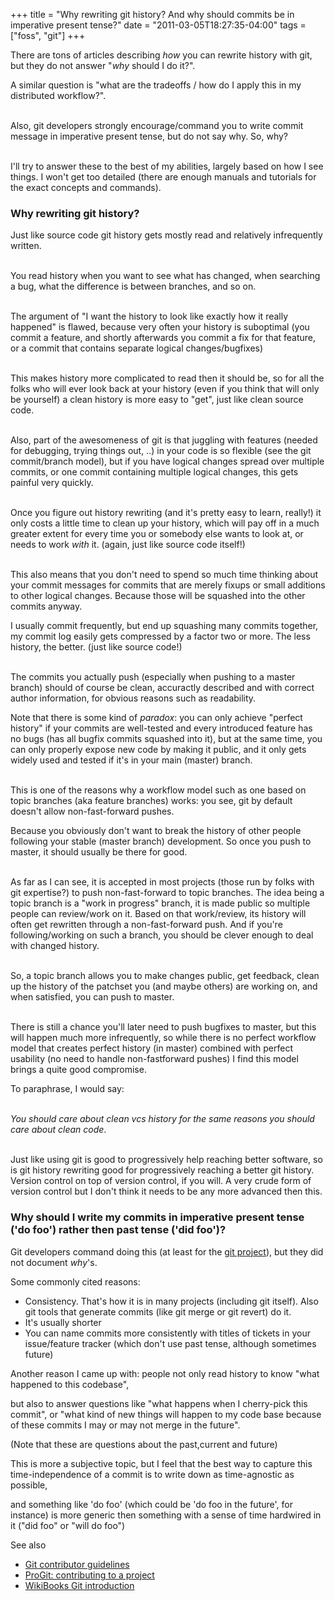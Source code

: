 +++
title = "Why rewriting git history? And why should commits be in imperative present tense?"
date = "2011-03-05T18:27:35-04:00"
tags = ["foss", "git"]
+++
<p>

There are tons of articles describing <em>how</em> you can rewrite history with git, but they do not answer "<em>why</em> should I do it?".

A similar question is "what are the tradeoffs / how do I apply this in my distributed workflow?".

<br/>Also, git developers strongly encourage/command you to write commit message in imperative present tense, but do not say why.  So, why?

<br/>I'll try to answer these to the best of my abilities, largely based on how I see things.  I won't get too detailed (there are enough manuals and tutorials for the exact concepts and commands).

<!--more-->

<h3>Why rewriting git history?</h3>

<p>

Just like source code git history gets mostly read and relatively infrequently written.

<br/>You read history when you want to see what has changed, when searching a bug, what the difference is between branches, and so on.

<br/>The argument of "I want the history to look like exactly how it really happened" is flawed, because very often your history is suboptimal (you commit a feature, and shortly afterwards you commit a fix for that feature, or a commit that contains separate logical changes/bugfixes)

<br/>This makes history more complicated to read then it should be, so for all the folks who will ever look back at your history (even if you think that will only be yourself) a clean history is more easy to "get", just like clean source code.

<br/>Also, part of the awesomeness of git is that juggling with features (needed for debugging, trying things out, ..) in your code is so flexible (see the git commit/branch model), but if you have logical changes spread over multiple commits, or one commit containing multiple logical changes, this gets painful very quickly.

<br/>Once you figure out history rewriting (and it's pretty easy to learn, really!) it only costs a little time to clean up your history, which will pay off in a much greater extent for every time you or somebody else wants to look at, or needs to work <i>with</i> it. (again, just like source code itself!)

<br/>This also means that you don't need to spend so much time thinking about your commit messages for commits that are merely fixups or small additions to other logical changes.  Because those will be squashed into the other commits anyway.

I usually commit frequently, but end up squashing many commits together, my commit log easily gets compressed by a factor two or more.  The less history, the better. (just like source code!)

<br/>The commits you actually push (especially when pushing to a master branch) should of course be clean, accuractly described and with correct author information, for obvious reasons such as readability.

</p>

<p>

Note that there is some kind of <i>paradox</i>: you can only achieve "perfect history" if your commits are well-tested and every introduced feature has no bugs (has all bugfix commits squashed into it), but at the same time, you can only properly expose new code by making it public, and it only gets widely used and tested if it's in your main (master) branch.

<br/>This is one of the reasons why a workflow model such as one based on topic branches (aka feature branches) works: you see, git by default doesn't allow non-fast-forward pushes.

Because you obviously don't want to break the history of other people following your stable (master branch) development.  So once you push to master, it should usually be there for good.

<br/>As far as I can see, it is accepted in most projects (those run by folks with git expertise?) to push non-fast-forward to topic branches.  The idea being a topic branch is a "work in progress" branch, it is made public so multiple people can review/work on it.  Based on that work/review, its history will often get rewritten through a non-fast-forward push.  And if you're following/working on such a branch, you should be clever enough to deal with changed history.

<br/>So, a topic branch allows you to make changes public, get feedback, clean up the history of the patchset you (and maybe others) are working on, and when satisfied, you can push to master.

<br/>There is still a chance you'll later need to push bugfixes to master, but this will happen much more infrequently, so while there is no perfect workflow model that creates perfect history (in master) combined with perfect usability (no need to handle non-fastforward pushes) I find this model brings a quite good compromise.

</p>



<p>

To paraphrase, I would say:

<br/><i>You should care about clean vcs history for the same reasons you should care about clean code</i>.

<br/>Just like using git is good to progressively help reaching better software, so is git history rewriting good for progressively reaching a better git history.  Version control on top of version control, if you will.  A very crude form of version control but I don't think it needs to be any more advanced then this.

</p>



<h3>Why should I write my commits in imperative present tense ('do foo') rather then past tense ('did foo')?</h3>

<p>

Git developers command doing this (at least for the <a href="http://repo.or.cz/w/git.git">git project</a>), but they did not document <em>why</em>'s.

Some commonly cited reasons:

<ul>

<li>Consistency.  That's how it is in many projects (including git itself). Also git tools that generate commits (like git merge or git revert) do it.</li>

<li>It's usually shorter</li>

<li>You can name commits more consistently with titles of tickets in your issue/feature tracker (which don't use past tense, although sometimes future)</li>

</ul>

Another reason I came up with: people not only read history to know "what happened to this codebase",

but also to answer questions like "what happens when I cherry-pick this commit", or "what kind of new things will happen to my code base because of these commits I may or may not merge in the future".

(Note that these are questions about the past,current and future)

This is more a subjective topic, but I feel that the best way to capture this time-independence of a commit is to write down as time-agnostic as possible,

and something like 'do foo' (which could be 'do foo in the future', for instance) is more generic then something with a sense of time hardwired in it ("did foo" or "will do foo")

</p>

<p>

See also

<ul>

<li><a href="http://git.kernel.org/?p=git/git.git;a=blob;f=Documentation/SubmittingPatches;h=ece3c77482b3ff006b973f1ed90b708e26556862;hb=HEAD">Git contributor guidelines</a></li>

<li><a href="http://progit.org/book/ch5-2.html">ProGit: contributing to a project</a></li>

<li><a href="http://en.wikibooks.org/wiki/Git/Introduction#Good_commit_messages">WikiBooks Git introduction</a></li>

</ul>

</p>
